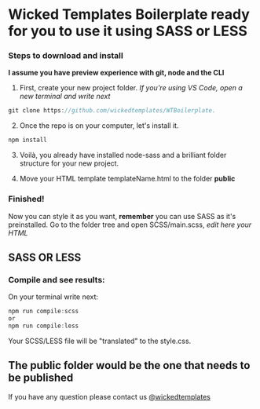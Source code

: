# Wicked Templates Boilerplate ready for you to use it using SASS or LESS

### Steps to download and install

**I assume you have preview experience with git, node and the CLI**
1. First, create your new project folder. *If you're using VS Code, open a new terminal and write next*

```javascript
git clone https://github.com/wickedtemplates/WTBoilerplate.
```

2. Once the repo is on your computer, let's install it.

```javascript
npm install
```

3. Voilà, you already have installed node-sass and a brilliant folder structure for your new project.

4. Move your HTML template templateName.html to the folder **public**

### Finished!

Now you can style it as you want, **remember** you can use SASS as it's preinstalled.
Go to the folder tree and open SCSS/main.scss, *edit here your HTML*

## SASS OR LESS
### Compile and see results:

On your terminal write next:

```javascript
npm run compile:scss
or
npm run compile:less
```
Your SCSS/LESS file will be "translated" to the style.css.

## The public folder would be the one that needs to be published

If you have any question please contact us [@wickedtemplates](https://twitter.com/WickedTemplates)
